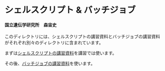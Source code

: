 # シェルスクリプト & バッチジョブ
#### 国立遺伝学研究所　森宙史

このディレクトリには、シェルスクリプトの講習資料とバッチジョブの講習資料がそれぞれ別々のディレクトリに含まれています。

まずは[シェルスクリプトの講習資料](https://github.com/genome-sci/basic_course_2024/tree/main/2/shellscript)を講習では使います。

その後、[バッチジョブの講習資料](https://github.com/genome-sci/basic_course_2024/tree/main/2/batchjob)を使います。
